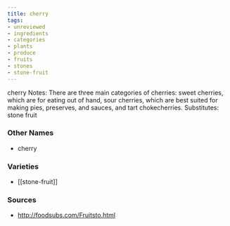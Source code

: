 ```yaml
---
title: cherry
tags:
- unreviewed
- ingredients
- categories
- plants
- produce
- fruits
- stones
- stone-fruit
---
```

cherry Notes: There are three main categories of cherries: sweet cherries, which are for eating out of hand, sour cherries, which are best suited for making pies, preserves, and sauces, and tart chokecherries. Substitutes: stone fruit

### Other Names

* cherry

### Varieties

* [[stone-fruit]]

### Sources
* http://foodsubs.com/Fruitsto.html
